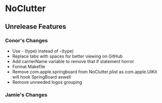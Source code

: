 # NoClutter
## Unrelease Features
### Conor's Changes
- Use - (type) instead of -(type)
- Replace tabs with spaces for better viewing on GitHub
- Add carrierName variable to remove that if statement horror
- Format Makefile
- Remove com.apple.springboard from NoClutter.plist as com.apple.UIKit will hook SpringBoard aswell
- Remove unneeded logos grouping
### Jamie's Changes
